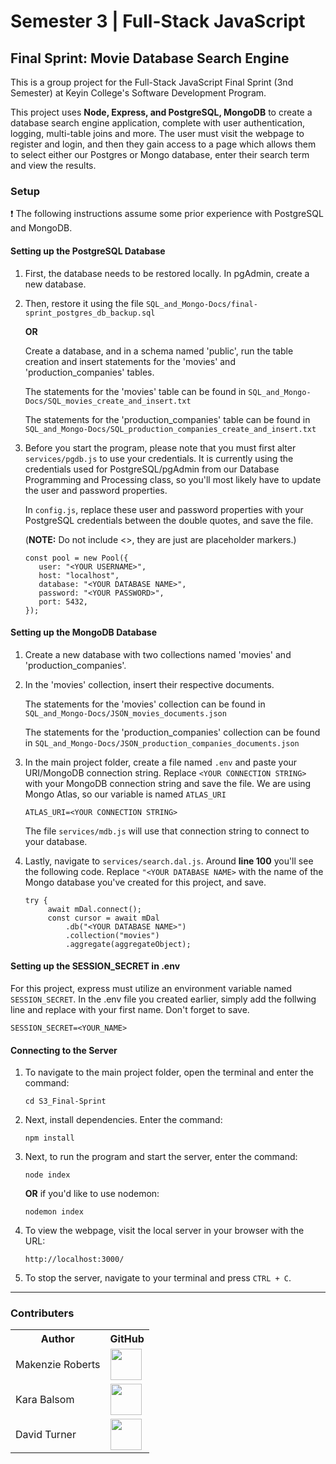 <!--
    In VSCode, To switch to markdown preview mode, press Ctrl+Shift+V in the editor.

    To view preview side-by-side press (Ctrl+K V).
-->

# Semester 3 | Full-Stack JavaScript

## **Final Sprint: Movie Database Search Engine**

This is a group project for the Full-Stack JavaScript Final Sprint (3nd Semester) at Keyin College's Software Development Program.

This project uses **Node, Express, and PostgreSQL, MongoDB** to create a database search engine application, complete with user authentication, logging, multi-table joins and more. The user must visit the webpage to register and login, and then they gain access to a page which allows them to select either our Postgres or Mongo database, enter their search term and view the results.

### **Setup**

❗ The following instructions assume some prior experience with PostgreSQL and MongoDB.

#### **Setting up the PostgreSQL Database**

1. First, the database needs to be restored locally. In pgAdmin, create a new database.

2. Then, restore it using the file `SQL_and_Mongo-Docs/final-sprint_postgres_db_backup.sql`

   **OR**

   Create a database, and in a schema named 'public', run the table creation and insert statements for the 'movies' and 'production_companies' tables.

   The statements for the 'movies' table can be found in `SQL_and_Mongo-Docs/SQL_movies_create_and_insert.txt`

   The statements for the 'production_companies' table can be found in `SQL_and_Mongo-Docs/SQL_production_companies_create_and_insert.txt`

3. Before you start the program, please note that you must first alter `services/pgdb.js` to use your credentials. It is currently using the credentials used for PostgreSQL/pgAdmin from our Database Programming and Processing class, so you'll most likely have to update the user and password properties.

   In `config.js`, replace these user and password properties with your PostgreSQL credentials between the double quotes, and save the file.

   (**NOTE:** Do not include <>, they are just are placeholder markers.)

   ```
   const pool = new Pool({
      user: "<YOUR USERNAME>",
      host: "localhost",
      database: "<YOUR DATABASE NAME>",
      password: "<YOUR PASSWORD>",
      port: 5432,
   });
   ```

#### **Setting up the MongoDB Database**

1. Create a new database with two collections named 'movies' and 'production_companies'.

2. In the 'movies' collection, insert their respective documents.

   The statements for the 'movies' collection can be found in `SQL_and_Mongo-Docs/JSON_movies_documents.json`

   The statements for the 'production_companies' collection can be found in `SQL_and_Mongo-Docs/JSON_production_companies_documents.json`

3. In the main project folder, create a file named `.env` and paste your URI/MongoDB connection string. Replace `<YOUR CONNECTION STRING>` with your MongoDB connection string and save the file. We are using Mongo Atlas, so our variable is named `ATLAS_URI`

   ```
   ATLAS_URI=<YOUR CONNECTION STRING>
   ```

   The file `services/mdb.js` will use that connection string to connect to your database.

4. Lastly, navigate to `services/search.dal.js`. Around **line 100** you'll see the following code. Replace `"<YOUR DATABASE NAME>` with the name of the Mongo database you've created for this project, and save.

   ```
   try {
   		await mDal.connect();
   		const cursor = await mDal
   			.db("<YOUR DATABASE NAME>")
   			.collection("movies")
   			.aggregate(aggregateObject);
   ```
#### **Setting up the SESSION_SECRET in .env**

For this project, express must utilize an environment variable named `SESSION_SECRET`. In the .env file you created earlier, simply add the follwing line and replace <YOUR NAME> with your first name. Don't forget to save.

```
SESSION_SECRET=<YOUR_NAME>
```
#### **Connecting to the Server**

1. To navigate to the main project folder, open the terminal and enter the command:

   ```
   cd S3_Final-Sprint

   ```

2. Next, install dependencies. Enter the command:

   ```
   npm install
   ```

3. Next, to run the program and start the server, enter the command:

   ```
   node index
   ```

   **OR** if you'd like to use nodemon:

   ```
   nodemon index
   ```

4. To view the webpage, visit the local server in your browser with the URL:

   ```
   http://localhost:3000/
   ```

5. To stop the server, navigate to your terminal and press `CTRL + C`.

---

### Contributers

<table>
  <tr>
    <th>Author</th>
    <th>GitHub</th>
  </tr>
  <tr>
    <td>Makenzie Roberts</td>
    <td>
      <a href="https://github.com/MakenzieRoberts"><img height="50px" src="https://avatars.githubusercontent.com/u/100213075?v=4"></a>
    </td>
  </tr> 
  <tr>
    <td>Kara Balsom</td>
    <td>
      <a href="https://github.com/kbalsom"><img height="50px" src="https://avatars.githubusercontent.com/u/100210446?v=4"></a>
    </td>
  </tr>
  <tr>
    <td>David Turner</td>
    <td>
      <a href="https://github.com/DeToxFox"><img height="50px" src="https://avatars.githubusercontent.com/u/95373983?v=4"></a>
    </td>
  </tr>

</table>
